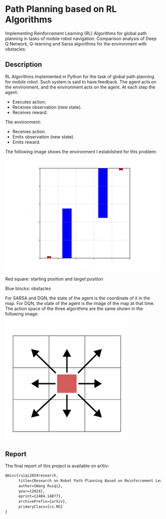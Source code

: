 # Path Planning based on RL Algorithms
Implementing Reinforcement Learning (RL) Algorithms for global path planning in tasks of mobile robot navigation. Comparison analysis of Deep Q Network, Q-learning and Sarsa algorithms for the environment with obstacles.
## Description
RL Algorithms implemented in Python for the task of global path planning for mobile robot. Such system is said to have feedback. The agent acts on the environment, and the environment acts on the agent. At each step the agent:
* Executes action.
* Receives observation (new state).
* Receives reward.

The environment:
* Receives action.
* Emits observation (new state).
* Emits reward.

The following image shows the environment I estabilshed for this problem:
<img src="Figures/Map.png" alt="env" > 

Red square: starting position and target position

Blue blocks: obstacles

For SARSA and DQN, the state of the agent is the coordinate of it in the map. For DQN, the state of the agent is the image of the map at that time. The action space of the three algorithms are the same shown in the following image:
<img src="Figures/action.png" alt="env" width=400 height=400 > 

## Report
The final report of this project is available on arXiv:
```latex
@misc{ruiqi2024research,
      title={Research on Robot Path Planning Based on Reinforcement Learning}, 
      author={Wang Ruiqi},
      year={2024},
      eprint={2404.14077},
      archivePrefix={arXiv},
      primaryClass={cs.RO}
}
```


